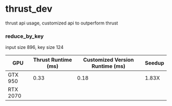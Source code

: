 # thrust_dev
thrust api usage, customized api to outperform thrust

### reduce_by_key
input size 896,   key size 124

| GPU      | Thrust Runtime (ms) | Customized Version Runtime (ms) | Seedup |
|----------|---------------------|---------------------------------|--------|
| GTX 950  | 0.33                | 0.18                            | 1.83X  |
| RTX 2070 |                     |                                 |        |
